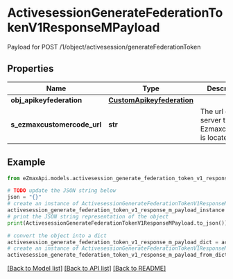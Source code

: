 # ActivesessionGenerateFederationTokenV1ResponseMPayload

Payload for POST /1/object/activesession/generateFederationToken

## Properties

Name | Type | Description | Notes
------------ | ------------- | ------------- | -------------
**obj_apikeyfederation** | [**CustomApikeyfederation**](CustomApikeyfederation.md) |  | 
**s_ezmaxcustomercode_url** | **str** | The url of the server the Ezmaxcustomer is located | 

## Example

```python
from eZmaxApi.models.activesession_generate_federation_token_v1_response_m_payload import ActivesessionGenerateFederationTokenV1ResponseMPayload

# TODO update the JSON string below
json = "{}"
# create an instance of ActivesessionGenerateFederationTokenV1ResponseMPayload from a JSON string
activesession_generate_federation_token_v1_response_m_payload_instance = ActivesessionGenerateFederationTokenV1ResponseMPayload.from_json(json)
# print the JSON string representation of the object
print(ActivesessionGenerateFederationTokenV1ResponseMPayload.to_json())

# convert the object into a dict
activesession_generate_federation_token_v1_response_m_payload_dict = activesession_generate_federation_token_v1_response_m_payload_instance.to_dict()
# create an instance of ActivesessionGenerateFederationTokenV1ResponseMPayload from a dict
activesession_generate_federation_token_v1_response_m_payload_from_dict = ActivesessionGenerateFederationTokenV1ResponseMPayload.from_dict(activesession_generate_federation_token_v1_response_m_payload_dict)
```
[[Back to Model list]](../README.md#documentation-for-models) [[Back to API list]](../README.md#documentation-for-api-endpoints) [[Back to README]](../README.md)


